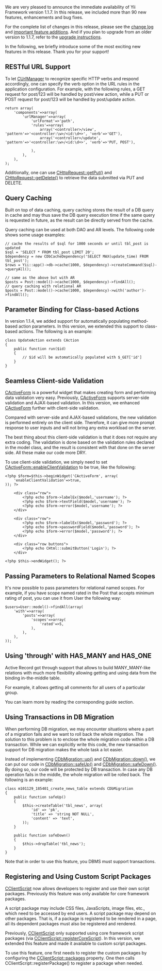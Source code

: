 We are very pleased to announce the immediate availability of Yii Framework version 1.1.7. In this release, we included more than 90 new features, enhancements and bug fixes.

For the complete list of changes in this release, please see the [change log](http://www.yiiframework.com/files/CHANGELOG-1.1.7.txt) and [important feature additions](http://www.yiiframework.com/doc/guide/changes). And if you plan to upgrade from an older version to 1.1.7, refer to the [upgrade instructions](http://www.yiiframework.com/files/UPGRADE-1.1.7.txt).

In the following, we briefly introduce some of the most exciting new features in this release. Thank you for your support!

## RESTful URL Support

To let [CUrlManager](http://www.yiiframework.com/doc/api/CUrlManager) to recognize specific HTTP verbs and respond accordingly, one can specify the verb option in the URL rules in the application configuration. For example, with the following rules, a GET request for post/123 will be handled by post/view action, while a PUT or POST request for post/123 will be handled by post/update action.

```
return array(
    'components'=>array(
        'urlManager'=>array(
            'urlFormat'=>'path',
            'rules'=>array(
                array('<controller>/view', 'pattern'=>'<controller:\w>/<id:\d+>', 'verb'=>'GET'),
                array('<controller>/update', 'pattern'=>'<controller:\w>/<id:\d+>', 'verb'=>'PUT, POST'),
 
            ),
        ),
    ),
);
```
Additionally, one can use [CHttpRequest::getPut()](http://www.yiiframework.com/doc/api/CHttpRequest#getPut) and [CHttpRequest::getDelete()](http://www.yiiframework.com/doc/api/CHttpRequest#getDelete) to retrieve the data submitted via PUT and DELETE.

## Query Caching

Built on top of data caching, query caching stores the result of a DB query in cache and may thus save the DB query execution time if the same query is requested in future, as the result can be directly served from the cache.

Query caching can be used at both DAO and AR levels. The following code shows some usage examples:

```
// cache the results of $sql for 1000 seconds or until tbl_post is updated
$sql = 'SELECT * FROM tbl_post LIMIT 20';
$dependency = new CDbCacheDependency('SELECT MAX(update_time) FROM tbl_post');
$rows = Yii::app()->db->cache(1000, $dependency)->createCommand($sql)->queryAll();
 
// same as the above but with AR
$posts = Post::model()->cache(1000, $dependency)->findAll();
// query caching with relational AR
$posts = Post::model()->cache(1000, $dependency)->with('author')->findAll();
```
## Parameter Binding for Class-based Actions

In version 1.1.4, we added support for automatically populating method-based action parameters. In this version, we extended this support to class-based actions. The following is an example:

```
class UpdateAction extends CAction
{
    public function run($id)
    {
        // $id will be automatically populated with $_GET['id']
    }
}
```
## Seamless Client-side Validation

[CActiveForm](http://www.yiiframework.com/doc/api/CActiveForm) is a powerful widget that makes creating form and performing data validation very easy. Previously, [CActiveForm](http://www.yiiframework.com/doc/api/CActiveForm) supports server-side validation and AJAX-based validation. In this version, we enhanced [CActiveForm](http://www.yiiframework.com/doc/api/CActiveForm) further with client-side validation.

Compared with server-side and AJAX-based validations, the new validation is performed entirely on the client side. Therefore, it can give more prompt response to user inputs and will not bring any extra workload on the server.

The best thing about this client-side validation is that it does not require any extra coding. The validation is done based on the validation rules declared in the model class, and the result is consistent with that done on the server side. All these make our code more DRY.

To use client-side validation, we simply need to set [CActiveForm::enableClientValidation](http://www.yiiframework.com/doc/api/CActiveForm#enableClientValidation) to be true, like the following:

```
<?php $form=$this->beginWidget('CActiveForm', array(
    'enableClientValidation'=>true,
)); ?>
 
    <div class="row">
        <?php echo $form->labelEx($model,'username'); ?>
        <?php echo $form->textField($model,'username'); ?>
        <?php echo $form->error($model,'username'); ?>
    </div>
 
    <div class="row">
        <?php echo $form->labelEx($model,'password'); ?>
        <?php echo $form->passwordField($model,'password'); ?>
        <?php echo $form->error($model,'password'); ?>
    </div>
 
    <div class="row buttons">
        <?php echo CHtml::submitButton('Login'); ?>
    </div>
 
<?php $this->endWidget(); ?>
```
## Passing Parameters to Relational Named Scopes

It's now possible to pass parameters for relational named scopes. For example, if you have scope named rated in the Post that accepts minimum rating of post, you can use it from User the following way:

```
$users=User::model()->findAll(array(
    'with'=>array(
        'posts'=>array(
            'scopes'=>array(
                'rated'=>5,
            ),
        ),
    ),
));
```
## Using 'through' with HAS_MANY and HAS_ONE

Active Record got through support that allows to build MANY_MANY-like relations with much more flexibility allowing getting and using data from the binding in-the-middle table.

For example, it allows getting all comments for all users of a particular group.

You can learn more by reading the corresponding guide section.

## Using Transactions in DB Migration

When performing DB migration, we may encounter situations where a part of a migration fails and we want to roll back the whole migration. The solution to this problem is to enclose the whole migration code within a DB transaction. While we can explicitly write this code, the new transaction support for DB migration makes the whole task a lot easier.

Instead of implementing [CDbMigration::up()](http://www.yiiframework.com/doc/api/CDbMigration#up) and [CDbMigration::down()](http://www.yiiframework.com/doc/api/CDbMigration#down), we can put our code in [CDbMigration::safeUp()](http://www.yiiframework.com/doc/api/CDbMigration#safeUp) and [CDbMigration::safeDown()](http://www.yiiframework.com/doc/api/CDbMigration#safeDown). By doing so, our code will be protected by DB transaction. In case any DB operation fails in the middle, the whole migration will be rolled back. The following is an example:

```
class m101129_185401_create_news_table extends CDbMigration
{
    public function safeUp()
    {
        $this->createTable('tbl_news', array(
            'id' => 'pk',
            'title' => 'string NOT NULL',
            'content' => 'text',
        ));
    }
 
    public function safeDown()
    {
        $this->dropTable('tbl_news');
    }
}
```
Note that in order to use this feature, you DBMS must support transactions.

## Registering and Using Custom Script Packages

[CClientScript](http://www.yiiframework.com/doc/api/CClientScript) now allows developers to register and use their own script packages. Previously this feature was only available for core framework packages.

A script package may include CSS files, JavaScripts, image files, etc., which need to be accessed by end users. A script package may depend on other packages. That is, if a package is registered to be rendered in a page, all its dependent packages must also be registered and rendered.

Previously, [CClientScript](http://www.yiiframework.com/doc/api/CClientScript) only supported using core framework script packages (via [CClientScript::registerCoreScript](http://www.yiiframework.com/doc/api/CClientScript#registerCoreScript)). In this version, we extended this feature and made it available to custom script packages.

To use this feature, one first needs to register the custom packages by configuring the [CClientScript::packages](http://www.yiiframework.com/doc/api/CClientScript#packages) property. One then calls CClientScript::registerPackage() to register a package when needed.